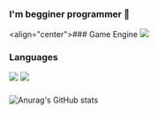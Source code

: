 ### I'm begginer programmer 👋

<align="center">### Game Engine
<img src="https://img.shields.io/badge/Unity-222324?style=for-the-badge&logo=unity&logoColor=white">

### Languages
<img src="https://img.shields.io/badge/Csharp-222324?style=for-the-badge&logo=csharp&logoColor=white"> <img src="https://img.shields.io/badge/C++-222324?style=for-the-badge&logo=cplusplus&logoColor=white">

###
![Anurag's GitHub stats](https://github-readme-stats.vercel.app/api?username=marshmar&show_icons=true&theme=radical)
<!--
**marshmar/marshmar** is a ✨ _special_ ✨ repository because its `README.md` (this file) appears on your GitHub profile.

Here are some ideas to get you started:

- 🔭 I’m currently working on ...
- 🌱 I’m currently learning ...
- 👯 I’m looking to collaborate on ...
- 🤔 I’m looking for help with ...
- 💬 Ask me about ...
- 📫 How to reach me: ...
- 😄 Pronouns: ...
- ⚡ Fun fact: ...
-->
